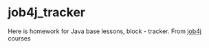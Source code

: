 # job4j_tracker

Here is homework for Java base lessons, block - tracker. From [job4j](https://job4j.ru/) courses


